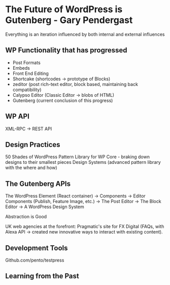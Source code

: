 # The Future of WordPress is Gutenberg - Gary Pendergast

Everything is an iteration influenced by both internal and external influences

## WP Functionality that has progressed
* Post Formats
* Embeds
* Front End Editing
* Shortcake (shortcodes -> prototype of Blocks)
* zeditor (post rich-text editor, block based, maintaining back compatibility)
* Calypso Editor (Classic Editor -> blobs of HTML)
* Gutenberg (current conclusion of this progress)

## WP API
XML-RPC -> REST API

## Design Practices
50 Shades of WordPress
Pattern Library for WP Core - braking down designs to their smallest pieces
Design Systems (advanced pattern library with the where and how)

## The Gutenberg APIs
The WordPress Element (React container)
-> Components
-> Editor Components (Publish, Feature Image, etc.)
-> The Post Editor
-> The Block Editor
-> A WordPress Design System

Abstraction is Good

UK web agencies at the forefront:
Pragmatic's site for FX Digital (FAQs, with Alexa API -> created new innovative ways to interact with existing content).

## Development Tools
Github.com/pento/testpress

## Learning from the Past